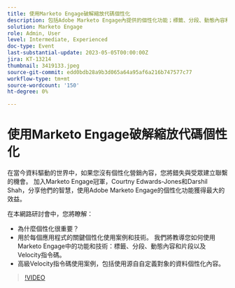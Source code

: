 ```yaml
---
title: 使用Marketo Engage破解縮放代碼個性化
description: 包括Adobe Marketo Engage內提供的個性化功能；標籤、分段、動態內容和片段以及Velocity指令碼。  高級Velocity指令碼使用案例，包括使用源自自定義對象的資料個性化內容。
solution: Marketo Engage
role: Admin, User
level: Intermediate, Experienced
doc-type: Event
last-substantial-update: 2023-05-05T00:00:00Z
jira: KT-13214
thumbnail: 3419133.jpeg
source-git-commit: edd0bdb28a9b3d065a64a95af6a216b747577c77
workflow-type: tm+mt
source-wordcount: '150'
ht-degree: 0%

---
```



# 使用Marketo Engage破解縮放代碼個性化

在當今資料驅動的世界中，如果您沒有個性化營銷內容，您將錯失與受眾建立聯繫的機會。 加入Marketo Engage冠軍，Courtny Edwards-Jones和Darshil Shah，分享他們的智慧，使用Adobe Marketo Engage的個性化功能獲得最大的效益。

在本網路研討會中，您將瞭解：

* 為什麼個性化很重要？
* 用於每個應用程式的關鍵個性化使用案例和技術。 我們將教導您如何使用Marketo Engage中的功能和技術：標籤、分段、動態內容和片段以及Velocity指令碼。
* 高級Velocity指令碼使用案例，包括使用源自自定義對象的資料個性化內容。

>[!VIDEO](https://video.tv.adobe.com/v/3419133/?learn=on)

